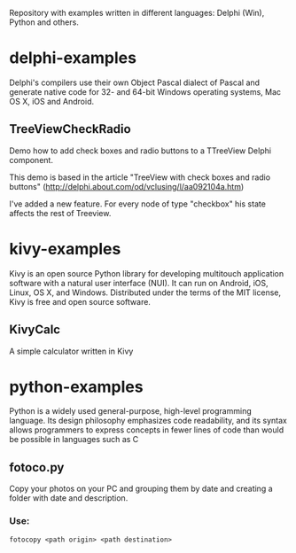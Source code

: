 Repository with examples written in different languages: Delphi (Win), Python and others.

delphi-examples
==============

Delphi's compilers use their own Object Pascal dialect of Pascal and generate native code for 32- and 64-bit Windows operating systems,  Mac OS X, iOS and Android.

TreeViewCheckRadio
------------------

Demo how to add check boxes and radio buttons to a TTreeView Delphi component. 

This demo is based in the article "TreeView with check boxes and radio buttons" (http://delphi.about.com/od/vclusing/l/aa092104a.htm)

I've added a new feature. For every node of type "checkbox" his state affects the rest of Treeview.


kivy-examples
=============

Kivy is an open source Python library for developing multitouch application software with a natural user interface (NUI). 
It can run on Android, iOS, Linux, OS X, and Windows. 
Distributed under the terms of the MIT license, Kivy is free and open source software.

KivyCalc
--------------

A simple calculator written in Kivy



python-examples
===============

Python is a widely used general-purpose, high-level programming language.  Its design philosophy emphasizes code readability,
 and its syntax allows programmers to express concepts in fewer lines of code than would be possible in languages such as C

fotoco.py 
-----------------

Copy your photos on your PC and grouping them by date and creating a folder with date and description.

### Use:
```
fotocopy <path origin> <path destination>
```


